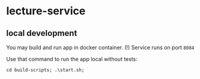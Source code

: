 # lecture-service

## local development
You may build and run app in docker container.
(!) Service runs on port `8084`

Use that command to run the app local without tests:
```shell
cd build-scripts; .\start.sh;
```
